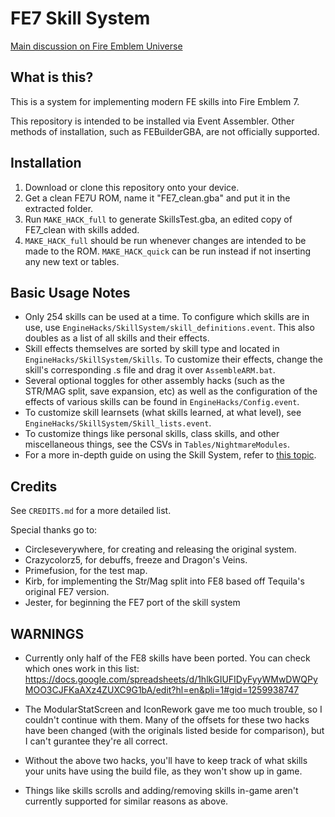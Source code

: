 
# FE7 Skill System

[Main discussion on Fire Emblem Universe](https://feuniverse.us/t/fe7-skill-system-wip/23148/)

## What is this?

This is a system for implementing modern FE skills into Fire Emblem 7.

This repository is intended to be installed via Event Assembler. Other methods
of installation, such as FEBuilderGBA, are not officially supported.

## Installation

1. Download or clone this repository onto your device.
2. Get a clean FE7U ROM, name it "FE7_clean.gba" and put it in the extracted folder.
3. Run `MAKE_HACK_full` to generate SkillsTest.gba, an edited copy of FE7_clean with skills added.
4. `MAKE_HACK_full` should be run whenever changes are intended to be made to the ROM. `MAKE_HACK_quick` can be run instead if not inserting any new text or tables.

## Basic Usage Notes

- Only 254 skills can be used at a time. To configure which skills are in use, use `EngineHacks/SkillSystem/skill_definitions.event`. This also doubles as a list of all skills and their effects.
- Skill effects themselves are sorted by skill type and located in `EngineHacks/SkillSystem/Skills`. To customize their effects, change the skill's corresponding .s file and drag it over `AssembleARM.bat`.
- Several optional toggles for other assembly hacks (such as the STR/MAG split, save expansion, etc) as well as the configuration of the effects of various skills can be found in `EngineHacks/Config.event`.
- To customize skill learnsets (what skills learned, at what level), see `EngineHacks/SkillSystem/Skill_lists.event`.
- To customize things like personal skills, class skills, and other miscellaneous things, see the CSVs in `Tables/NightmareModules`.
- For a more in-depth guide on using the Skill System, refer to [this topic](https://feuniverse.us/t/the-skill-system-and-you-maximizing-your-usage-of-fe8s-most-prolific-bundle-of-wizardry/8232).

## Credits

See `CREDITS.md` for a more detailed list.

Special thanks go to:
  - Circleseverywhere, for creating and releasing the original system.
  - Crazycolorz5, for debuffs, freeze and Dragon's Veins.
  - Primefusion, for the test map.
  - Kirb, for implementing the Str/Mag split into FE8 based off Tequila's original FE7 version.
  - Jester, for beginning the FE7 port of the skill system

## WARNINGS

- Currently only half of the FE8 skills have been ported. You can check which ones work in this list:
https://docs.google.com/spreadsheets/d/1hlkGIUFIDyFyyWMwDWQPyMOO3CJFKaAXz4ZUXC9G1bA/edit?hl=en&pli=1#gid=1259938747

- The ModularStatScreen and IconRework gave me too much trouble, so I couldn't continue with them. Many of the offsets for these two hacks have been changed (with the originals listed beside for comparison), but I can't gurantee they're all correct. 

- Without the above two hacks, you'll have to keep track of what skills your units have using the build file, as they won't show up in game.

- Things like skills scrolls and adding/removing skills in-game aren't currently supported for similar reasons as above.
